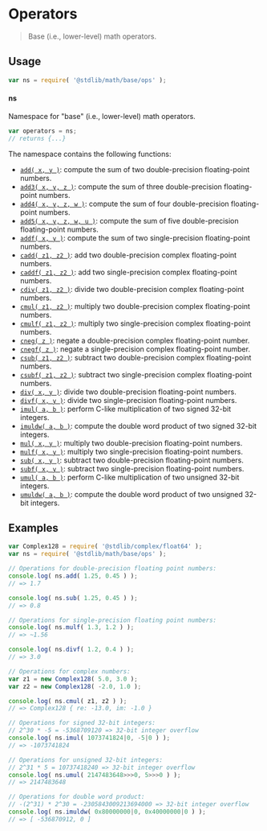 <!--

@license Apache-2.0

Copyright (c) 2021 The Stdlib Authors.

Licensed under the Apache License, Version 2.0 (the "License");
you may not use this file except in compliance with the License.
You may obtain a copy of the License at

   http://www.apache.org/licenses/LICENSE-2.0

Unless required by applicable law or agreed to in writing, software
distributed under the License is distributed on an "AS IS" BASIS,
WITHOUT WARRANTIES OR CONDITIONS OF ANY KIND, either express or implied.
See the License for the specific language governing permissions and
limitations under the License.

-->

# Operators

> Base (i.e., lower-level) math operators.

<section class="usage">

## Usage

```javascript
var ns = require( '@stdlib/math/base/ops' );
```

#### ns

Namespace for "base" (i.e., lower-level) math operators.

```javascript
var operators = ns;
// returns {...}
```

The namespace contains the following functions:

<!-- <toc pattern="*"> -->

<div class="namespace-toc">

-   <span class="signature">[`add( x, y )`][@stdlib/math/base/ops/add]</span><span class="delimiter">: </span><span class="description">compute the sum of two double-precision floating-point numbers.</span>
-   <span class="signature">[`add3( x, y, z )`][@stdlib/math/base/ops/add3]</span><span class="delimiter">: </span><span class="description">compute the sum of three double-precision floating-point numbers.</span>
-   <span class="signature">[`add4( x, y, z, w )`][@stdlib/math/base/ops/add4]</span><span class="delimiter">: </span><span class="description">compute the sum of four double-precision floating-point numbers.</span>
-   <span class="signature">[`add5( x, y, z, w, u )`][@stdlib/math/base/ops/add5]</span><span class="delimiter">: </span><span class="description">compute the sum of five double-precision floating-point numbers.</span>
-   <span class="signature">[`addf( x, y )`][@stdlib/math/base/ops/addf]</span><span class="delimiter">: </span><span class="description">compute the sum of two single-precision floating-point numbers.</span>
-   <span class="signature">[`cadd( z1, z2 )`][@stdlib/math/base/ops/cadd]</span><span class="delimiter">: </span><span class="description">add two double-precision complex floating-point numbers.</span>
-   <span class="signature">[`caddf( z1, z2 )`][@stdlib/math/base/ops/caddf]</span><span class="delimiter">: </span><span class="description">add two single-precision complex floating-point numbers.</span>
-   <span class="signature">[`cdiv( z1, z2 )`][@stdlib/math/base/ops/cdiv]</span><span class="delimiter">: </span><span class="description">divide two double-precision complex floating-point numbers.</span>
-   <span class="signature">[`cmul( z1, z2 )`][@stdlib/math/base/ops/cmul]</span><span class="delimiter">: </span><span class="description">multiply two double-precision complex floating-point numbers.</span>
-   <span class="signature">[`cmulf( z1, z2 )`][@stdlib/math/base/ops/cmulf]</span><span class="delimiter">: </span><span class="description">multiply two single-precision complex floating-point numbers.</span>
-   <span class="signature">[`cneg( z )`][@stdlib/math/base/ops/cneg]</span><span class="delimiter">: </span><span class="description">negate a double-precision complex floating-point number.</span>
-   <span class="signature">[`cnegf( z )`][@stdlib/math/base/ops/cnegf]</span><span class="delimiter">: </span><span class="description">negate a single-precision complex floating-point number.</span>
-   <span class="signature">[`csub( z1, z2 )`][@stdlib/math/base/ops/csub]</span><span class="delimiter">: </span><span class="description">subtract two double-precision complex floating-point numbers.</span>
-   <span class="signature">[`csubf( z1, z2 )`][@stdlib/math/base/ops/csubf]</span><span class="delimiter">: </span><span class="description">subtract two single-precision complex floating-point numbers.</span>
-   <span class="signature">[`div( x, y )`][@stdlib/math/base/ops/div]</span><span class="delimiter">: </span><span class="description">divide two double-precision floating-point numbers.</span>
-   <span class="signature">[`divf( x, y )`][@stdlib/math/base/ops/divf]</span><span class="delimiter">: </span><span class="description">divide two single-precision floating-point numbers.</span>
-   <span class="signature">[`imul( a, b )`][@stdlib/math/base/ops/imul]</span><span class="delimiter">: </span><span class="description">perform C-like multiplication of two signed 32-bit integers.</span>
-   <span class="signature">[`imuldw( a, b )`][@stdlib/math/base/ops/imuldw]</span><span class="delimiter">: </span><span class="description">compute the double word product of two signed 32-bit integers.</span>
-   <span class="signature">[`mul( x, y )`][@stdlib/math/base/ops/mul]</span><span class="delimiter">: </span><span class="description">multiply two double-precision floating-point numbers.</span>
-   <span class="signature">[`mulf( x, y )`][@stdlib/math/base/ops/mulf]</span><span class="delimiter">: </span><span class="description">multiply two single-precision floating-point numbers.</span>
-   <span class="signature">[`sub( x, y )`][@stdlib/math/base/ops/sub]</span><span class="delimiter">: </span><span class="description">subtract two double-precision floating-point numbers.</span>
-   <span class="signature">[`subf( x, y )`][@stdlib/math/base/ops/subf]</span><span class="delimiter">: </span><span class="description">subtract two single-precision floating-point numbers.</span>
-   <span class="signature">[`umul( a, b )`][@stdlib/math/base/ops/umul]</span><span class="delimiter">: </span><span class="description">perform C-like multiplication of two unsigned 32-bit integers.</span>
-   <span class="signature">[`umuldw( a, b )`][@stdlib/math/base/ops/umuldw]</span><span class="delimiter">: </span><span class="description">compute the double word product of two unsigned 32-bit integers.</span>

</div>

<!-- </toc> -->

</section>

<!-- /.usage -->

<section class="examples">

## Examples

<!-- TODO: better examples -->

<!-- eslint no-undef: "error" -->

```javascript
var Complex128 = require( '@stdlib/complex/float64' );
var ns = require( '@stdlib/math/base/ops' );

// Operations for double-precision floating point numbers:
console.log( ns.add( 1.25, 0.45 ) );
// => 1.7

console.log( ns.sub( 1.25, 0.45 ) );
// => 0.8

// Operations for single-precision floating point numbers:
console.log( ns.mulf( 1.3, 1.2 ) );
// => ~1.56

console.log( ns.divf( 1.2, 0.4 ) );
// => 3.0

// Operations for complex numbers:
var z1 = new Complex128( 5.0, 3.0 );
var z2 = new Complex128( -2.0, 1.0 );

console.log( ns.cmul( z1, z2 ) );
// => Complex128 { re: -13.0, im: -1.0 }

// Operations for signed 32-bit integers:
// 2^30 * -5 = -5368709120 => 32-bit integer overflow
console.log( ns.imul( 1073741824|0, -5|0 ) );
// => -1073741824

// Operations for unsigned 32-bit integers:
// 2^31 * 5 = 10737418240 => 32-bit integer overflow
console.log( ns.umul( 2147483648>>>0, 5>>>0 ) );
// => 2147483648

// Operations for double word product:
// -(2^31) * 2^30 = -2305843009213694000 => 32-bit integer overflow
console.log( ns.imuldw( 0x80000000|0, 0x40000000|0 ) );
// => [ -536870912, 0 ]
```

</section>

<!-- /.examples -->

<!-- Section for related `stdlib` packages. Do not manually edit this section, as it is automatically populated. -->

<section class="related">

</section>

<!-- /.related -->

<!-- Section for all links. Make sure to keep an empty line after the `section` element and another before the `/section` close. -->

<section class="links">

<!-- <toc-links> -->

[@stdlib/math/base/ops/add]: https://github.com/stdlib-js/stdlib/tree/develop/lib/node_modules/%40stdlib/math/base/ops/add

[@stdlib/math/base/ops/add3]: https://github.com/stdlib-js/stdlib/tree/develop/lib/node_modules/%40stdlib/math/base/ops/add3

[@stdlib/math/base/ops/add4]: https://github.com/stdlib-js/stdlib/tree/develop/lib/node_modules/%40stdlib/math/base/ops/add4

[@stdlib/math/base/ops/add5]: https://github.com/stdlib-js/stdlib/tree/develop/lib/node_modules/%40stdlib/math/base/ops/add5

[@stdlib/math/base/ops/addf]: https://github.com/stdlib-js/stdlib/tree/develop/lib/node_modules/%40stdlib/math/base/ops/addf

[@stdlib/math/base/ops/cadd]: https://github.com/stdlib-js/stdlib/tree/develop/lib/node_modules/%40stdlib/math/base/ops/cadd

[@stdlib/math/base/ops/caddf]: https://github.com/stdlib-js/stdlib/tree/develop/lib/node_modules/%40stdlib/math/base/ops/caddf

[@stdlib/math/base/ops/cdiv]: https://github.com/stdlib-js/stdlib/tree/develop/lib/node_modules/%40stdlib/math/base/ops/cdiv

[@stdlib/math/base/ops/cmul]: https://github.com/stdlib-js/stdlib/tree/develop/lib/node_modules/%40stdlib/math/base/ops/cmul

[@stdlib/math/base/ops/cmulf]: https://github.com/stdlib-js/stdlib/tree/develop/lib/node_modules/%40stdlib/math/base/ops/cmulf

[@stdlib/math/base/ops/cneg]: https://github.com/stdlib-js/stdlib/tree/develop/lib/node_modules/%40stdlib/math/base/ops/cneg

[@stdlib/math/base/ops/cnegf]: https://github.com/stdlib-js/stdlib/tree/develop/lib/node_modules/%40stdlib/math/base/ops/cnegf

[@stdlib/math/base/ops/csub]: https://github.com/stdlib-js/stdlib/tree/develop/lib/node_modules/%40stdlib/math/base/ops/csub

[@stdlib/math/base/ops/csubf]: https://github.com/stdlib-js/stdlib/tree/develop/lib/node_modules/%40stdlib/math/base/ops/csubf

[@stdlib/math/base/ops/div]: https://github.com/stdlib-js/stdlib/tree/develop/lib/node_modules/%40stdlib/math/base/ops/div

[@stdlib/math/base/ops/divf]: https://github.com/stdlib-js/stdlib/tree/develop/lib/node_modules/%40stdlib/math/base/ops/divf

[@stdlib/math/base/ops/imul]: https://github.com/stdlib-js/stdlib/tree/develop/lib/node_modules/%40stdlib/math/base/ops/imul

[@stdlib/math/base/ops/imuldw]: https://github.com/stdlib-js/stdlib/tree/develop/lib/node_modules/%40stdlib/math/base/ops/imuldw

[@stdlib/math/base/ops/mul]: https://github.com/stdlib-js/stdlib/tree/develop/lib/node_modules/%40stdlib/math/base/ops/mul

[@stdlib/math/base/ops/mulf]: https://github.com/stdlib-js/stdlib/tree/develop/lib/node_modules/%40stdlib/math/base/ops/mulf

[@stdlib/math/base/ops/sub]: https://github.com/stdlib-js/stdlib/tree/develop/lib/node_modules/%40stdlib/math/base/ops/sub

[@stdlib/math/base/ops/subf]: https://github.com/stdlib-js/stdlib/tree/develop/lib/node_modules/%40stdlib/math/base/ops/subf

[@stdlib/math/base/ops/umul]: https://github.com/stdlib-js/stdlib/tree/develop/lib/node_modules/%40stdlib/math/base/ops/umul

[@stdlib/math/base/ops/umuldw]: https://github.com/stdlib-js/stdlib/tree/develop/lib/node_modules/%40stdlib/math/base/ops/umuldw

<!-- </toc-links> -->

</section>

<!-- /.links -->
